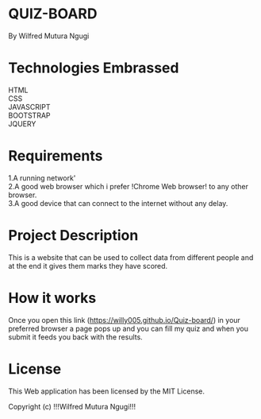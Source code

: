 # QUIZ-BOARD

By Wilfred Mutura Ngugi

# Technologies Embrassed
HTML<br>
CSS<br>
JAVASCRIPT<br>
BOOTSTRAP<br>
JQUERY

# Requirements
1.A running network'<br>
2.A good web browser which i prefer !Chrome Web browser! to any other browser.<br>
3.A good device that can connect to the internet without any delay.<br>

# Project Description
This is a website that can be used to collect data from different people and at the end it gives them marks they have scored.

# How it works
Once you open this link (https://willy005.github.io/Quiz-board/) in your preferred browser a page pops up and you can fill my quiz and when you submit it feeds you back with the results.

# License
This Web application has been licensed by the MIT License.

Copyright (c)  !!!Wilfred Mutura Ngugi!!!
